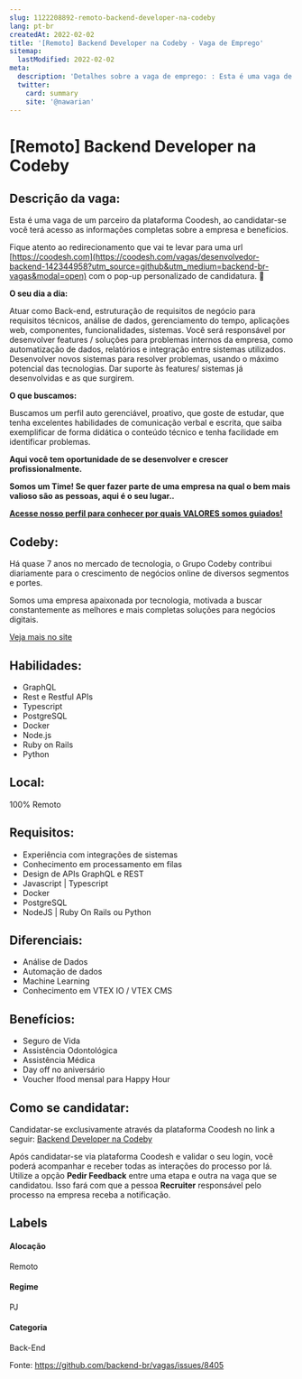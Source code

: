 ```yaml
---
slug: 1122208892-remoto-backend-developer-na-codeby
lang: pt-br
createdAt: 2022-02-02
title: '[Remoto] Backend Developer na Codeby - Vaga de Emprego'
sitemap:
  lastModified: 2022-02-02
meta:
  description: 'Detalhes sobre a vaga de emprego: : Esta é uma vaga de um parceiro da plataforma Coodesh, ao candidatar-se você terá acesso as informações completas sobre a empresa e benefícios.  Fique atento ao redirecionamento que vai te levar para uma url [https://coodesh.com](https://coodesh.com/vagas/desenvolvedor-backend-142344958?utm_source=github&utm_medium=backend-br-vagas&modal=open) com o pop-up personalizado de candidatura. 👋 <p><strong>O seu dia a dia:</strong></p> <p>Atuar como Back-end, estruturação de requisitos de negócio para requisitos técnicos, análise de  dados,  gerenciamento  do  tempo,  aplicações  web,  componentes,  funcionalidades, sistemas. Você será responsável por desenvolver features / soluções para problemas internos da empresa, como automatização de dados, relatórios e integração entre sistemas utilizados. Desenvolver novos sistemas para resolver problemas, usando o máximo potencial das tecnologias. Dar suporte às features/ sistemas já desenvolvidas e as que surgirem.</p> <p><strong>O que buscamos:</strong></p> <p>Buscamos um perfil auto gerenciável, proativo, que goste de estudar, que tenha excelentes habilidades de comunicação verbal e escrita, que saiba exemplificar de forma didática o conteúdo técnico e tenha facilidade em identificar problemas.</p> <p><strong>Aqui você tem oportunidade de se desenvolver e crescer profissionalmente.</strong></p> <p><strong>Somos um Time! Se quer fazer parte de uma empresa na qual o bem mais valioso são as pessoas, aqui é o seu lugar..</strong></p> <p><a href="https://coodesh.com/empresas/codeby" target="_blank"><strong><ins>Acesse nosso perfil para conhecer por quais VALORES somos guiados!</ins></strong></a><ins> </ins></p> <p></p> <p></p>'
  twitter:
    card: summary
    site: '@nawarian'
---
```


# [Remoto] Backend Developer na Codeby

## Descrição da vaga: 
Esta é uma vaga de um parceiro da plataforma Coodesh, ao candidatar-se você terá acesso as informações completas sobre a empresa e benefícios.


Fique atento ao redirecionamento que vai te levar para uma url [https://coodesh.com](https://coodesh.com/vagas/desenvolvedor-backend-142344958?utm_source=github&utm_medium=backend-br-vagas&modal=open) com o pop-up personalizado de candidatura. 👋
<p><strong>O seu dia a dia:</strong></p>
<p>Atuar como Back-end,  estruturação de requisitos de negócio para requisitos técnicos, análise de   dados,   gerenciamento   do   tempo,   aplicações   web,   componentes,   funcionalidades, sistemas. Você  será  responsável  por  desenvolver  features  /  soluções  para  problemas  internos  da empresa,  como  automatização  de  dados,  relatórios  e  integração  entre  sistemas  utilizados. Desenvolver  novos  sistemas  para  resolver  problemas,  usando  o  máximo  potencial  das tecnologias. Dar suporte às features/ sistemas já desenvolvidas e as que surgirem.</p>
<p><strong>O que buscamos:</strong></p>
<p>Buscamos um perfil auto gerenciável, proativo, que goste de estudar, que tenha excelentes habilidades  de  comunicação  verbal  e  escrita,  que  saiba  exemplificar  de  forma  didática  o conteúdo técnico e tenha facilidade em identificar problemas.</p>
<p><strong>Aqui você tem oportunidade de se desenvolver e crescer profissionalmente.</strong></p>
<p><strong>Somos um Time! Se quer fazer parte de uma empresa na qual o bem mais valioso são as pessoas, aqui é o seu lugar..</strong></p>
<p><a href="https://coodesh.com/empresas/codeby" target="_blank"><strong><ins>Acesse nosso perfil para conhecer por quais VALORES somos guiados!</ins></strong></a><ins> </ins></p>
<p></p>
<p></p>

## Codeby: 
 <p>Há quase 7 anos no mercado de tecnologia, o Grupo Codeby contribui diariamente para o crescimento de negócios online de diversos segmentos e portes.</p>
<p>Somos uma empresa apaixonada por tecnologia, motivada a buscar constantemente as melhores e mais completas soluções para negócios digitais.</p><a href='https://coodesh.com/empresas/codeby'>Veja mais no site</a>

 ## Habilidades: 
 - GraphQL 
- Rest e Restful APIs 
- Typescript 
- PostgreSQL 
- Docker 
- Node.js 
- Ruby on Rails 
- Python
## Local: 
 100% Remoto
## Requisitos: 
 - Experiência com integrações de sistemas 
- Conhecimento em processamento em filas 
- Design de APIs GraphQL e REST 
- Javascript | Typescript 
- Docker 
- PostgreSQL 
- NodeJS | Ruby On Rails ou Python 
## Diferenciais: 
 - Análise de Dados 
- Automação de dados 
- Machine Learning 
- Conhecimento em VTEX IO / VTEX CMS
## Benefícios: 
 - Seguro de Vida 
- Assistência Odontológica 
- Assistência  Médica 
- Day  off  no  aniversário 
- Voucher  Ifood  mensal para  Happy  Hour
## Como se candidatar:
Candidatar-se exclusivamente através da plataforma Coodesh no link a seguir: [Backend Developer na Codeby](https://coodesh.com/vagas/desenvolvedor-backend-142344958?utm_source=github&utm_medium=backend-br-vagas&modal=open)


Após candidatar-se via plataforma Coodesh e validar o seu login, você poderá acompanhar e receber todas as interações do processo por lá. Utilize a opção **Pedir Feedback** entre uma etapa e outra na vaga que se candidatou. Isso fará com que a pessoa **Recruiter** responsável pelo processo na empresa receba a notificação.
## Labels
#### Alocação
Remoto
#### Regime
PJ
#### Categoria
Back-End

Fonte: https://github.com/backend-br/vagas/issues/8405